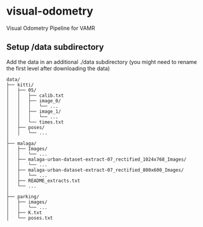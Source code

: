 # visual-odometry
Visual Odometry Pipeline for VAMR 

## Setup /data subdirectory
Add the data in an additional ./data subdirectory (you might need to rename the first level after downloading the data)

```plaintext
data/
├── kitti/
│   ├── 05/
│   │   ├── calib.txt
│   │   ├── image_0/
│   │   │   └── ...
│   │   ├── image_1/
│   │   │   └── ...
│   │   └── times.txt
│   ├── poses/
│   │   └── ...
│
├── malaga/
│   ├── Images/
│   │   └── ...
│   ├── malaga-urban-dataset-extract-07_rectified_1024x768_Images/
│   │   └── ...
│   ├── malaga-urban-dataset-extract-07_rectified_800x600_Images/
│   │   └── ...
│   ├── README_extracts.txt
│   └── ...
│
├── parking/
│   ├── images/
│   │   └── ...
│   ├── K.txt
│   └── poses.txt
```
